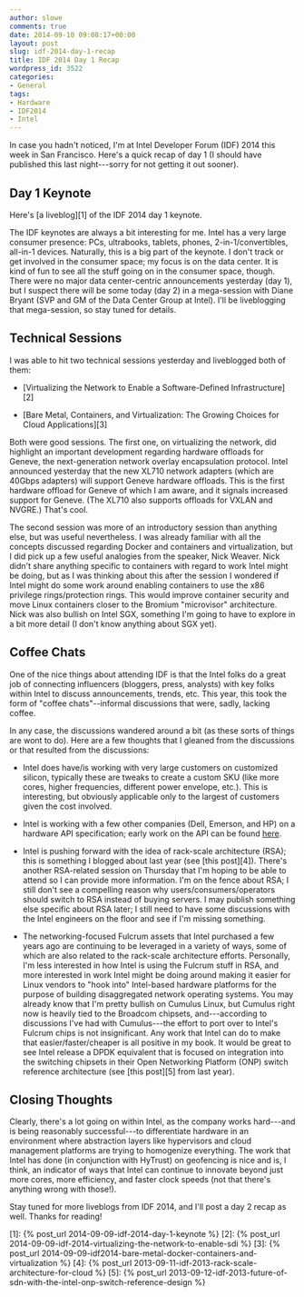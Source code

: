 ```yaml
---
author: slowe
comments: true
date: 2014-09-10 09:08:17+00:00
layout: post
slug: idf-2014-day-1-recap
title: IDF 2014 Day 1 Recap
wordpress_id: 3522
categories:
- General
tags:
- Hardware
- IDF2014
- Intel
---
```


In case you hadn't noticed, I'm at Intel Developer Forum (IDF) 2014 this week in San Francisco. Here's a quick recap of day 1 (I should have published this last night---sorry for not getting it out sooner).

## Day 1 Keynote

Here's [a liveblog][1] of the IDF 2014 day 1 keynote.

The IDF keynotes are always a bit interesting for me. Intel has a very large consumer presence: PCs, ultrabooks, tablets, phones, 2-in-1/convertibles, all-in-1 devices. Naturally, this is a big part of the keynote. I don't track or get involved in the consumer space; my focus is on the data center. It is kind of fun to see all the stuff going on in the consumer space, though. There were no major data center-centric announcements yesterday (day 1), but I suspect there will be some today (day 2) in a mega-session with Diane Bryant (SVP and GM of the Data Center Group at Intel). I'll be liveblogging that mega-session, so stay tuned for details.

## Technical Sessions

I was able to hit two technical sessions yesterday and liveblogged both of them:

* [Virtualizing the Network to Enable a Software-Defined Infrastructure][2]

* [Bare Metal, Containers, and Virtualization: The Growing Choices for Cloud Applications][3]

Both were good sessions. The first one, on virtualizing the network, did highlight an important development regarding hardware offloads for Geneve, the next-generation network overlay encapsulation protocol. Intel announced yesterday that the new XL710 network adapters (which are 40Gbps adapters) will support Geneve hardware offloads. This is the first hardware offload for Geneve of which I am aware, and it signals increased support for Geneve. (The XL710 also supports offloads for VXLAN and NVGRE.) That's cool.

The second session was more of an introductory session than anything else, but was useful nevertheless. I was already familiar with all the concepts discussed regarding Docker and containers and virtualization, but I did pick up a few useful analogies from the speaker, Nick Weaver. Nick didn't share anything specific to containers with regard to work Intel might be doing, but as I was thinking about this after the session I wondered if Intel might do some work around enabling containers to use the x86 privilege rings/protection rings. This would improve container security and move Linux containers closer to the Bromium "microvisor" architecture. Nick was also bullish on Intel SGX, something I'm going to have to explore in a bit more detail (I don't know anything about SGX yet).

## Coffee Chats

One of the nice things about attending IDF is that the Intel folks do a great job of connecting influencers (bloggers, press, analysts) with key folks within Intel to discuss announcements, trends, etc. This year, this took the form of "coffee chats"--informal discussions that were, sadly, lacking coffee.

In any case, the discussions wandered around a bit (as these sorts of things are wont to do). Here are a few thoughts that I gleaned from the discussions or that resulted from the discussions:

* Intel does have/is working with very large customers on customized silicon, typically these are tweaks to create a custom SKU (like more cores, higher frequencies, different power envelope, etc.). This is interesting, but obviously applicable only to the largest of customers given the cost involved.

* Intel is working with a few other companies (Dell, Emerson, and HP) on a hardware API specification; early work on the API can be found [here](http://www.redfishspecification.org).

* Intel is pushing forward with the idea of rack-scale architecture (RSA); this is something I blogged about last year (see [this post][4]). There's another RSA-related session on Thursday that I'm hoping to be able to attend so I can provide more information. I'm on the fence about RSA; I still don't see a compelling reason why users/consumers/operators should switch to RSA instead of buying servers. I may publish something else specific about RSA later; I still need to have some discussions with the Intel engineers on the floor and see if I'm missing something.

* The networking-focused Fulcrum assets that Intel purchased a few years ago are continuing to be leveraged in a variety of ways, some of which are also related to the rack-scale architecture efforts. Personally, I'm less interested in how Intel is using the Fulcrum stuff in RSA, and more interested in work Intel might be doing around making it easier for Linux vendors to "hook into" Intel-based hardware platforms for the purpose of building disaggregated network operating systems. You may already know that I'm pretty bullish on Cumulus Linux, but Cumulus right now is heavily tied to the Broadcom chipsets, and---according to discussions I've had with Cumulus---the effort to port over to Intel's Fulcrum chips is not insignificant. Any work that Intel can do to make that easier/faster/cheaper is all positive in my book. It would be great to see Intel release a DPDK equivalent that is focused on integration into the switching chipsets in their Open Networking Platform (ONP) switch reference architecture (see [this post][5] from last year).

## Closing Thoughts

Clearly, there's a lot going on within Intel, as the company works hard---and is being reasonably successful---to differentiate hardware in an environment where abstraction layers like hypervisors and cloud management platforms are trying to homogenize everything. The work that Intel has done (in conjunction with HyTrust) on geofencing is nice and is, I think, an indicator of ways that Intel can continue to innovate beyond just more cores, more efficiency, and faster clock speeds (not that there's anything wrong with those!).

Stay tuned for more liveblogs from IDF 2014, and I'll post a day 2 recap as well. Thanks for reading!

[1]: {% post_url 2014-09-09-idf-2014-day-1-keynote %}
[2]: {% post_url 2014-09-09-idf-2014-virtualizing-the-network-to-enable-sdi %}
[3]: {% post_url 2014-09-09-idf2014-bare-metal-docker-containers-and-virtualization %}
[4]: {% post_url 2013-09-11-idf-2013-rack-scale-architecture-for-cloud %}
[5]: {% post_url 2013-09-12-idf-2013-future-of-sdn-with-the-intel-onp-switch-reference-design %}
